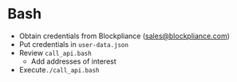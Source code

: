 # Bash
- Obtain credentials from Blockpliance (sales@blockpliance.com)
- Put credentials in ```user-data.json```
- Review ```call_api.bash```
  - Add addresses of interest
- Execute```./call_api.bash```

